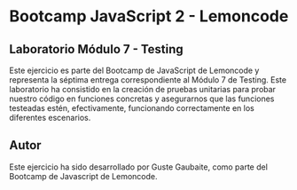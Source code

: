 # Bootcamp JavaScript 2 - Lemoncode

## Laboratorio Módulo 7 - Testing

Este ejercicio es parte del Bootcamp de JavaScript de Lemoncode y representa la séptima entrega correspondiente al Módulo 7 de Testing. Este laboratorio ha consistido en la creación de pruebas unitarias para probar nuestro código en funciones concretas y asegurarnos que las funciones testeadas estén, efectivamente, funcionando correctamente en los diferentes escenarios.

## Autor

Este ejercicio ha sido desarrollado por Guste Gaubaite, como parte del Bootcamp de Javascript de Lemoncode.
